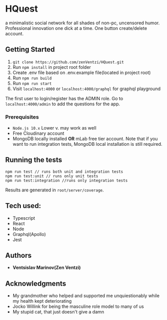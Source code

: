 # HQuest

a minimalistic social network for all shades of non-pc, uncensored humor. Professional innovation one dick at a time. One button create/delete account.

## Getting Started

1. `git clone https://github.com/zenVentzi/HQuest.git`
2. Run `npm install` in project root folder
3. Create .env file based on .env.example file(located in project root)
4. Run `npm run build`
5. Run `npm run start`
6. Visit `localhost:4000` or `localhost:4000/graphql` for graphql playground

The first user to login/register has the ADMIN role. Go to `localhost:4000/admin` to add the questions for the app.

### Prerequisites

- `Node.js 10.x` Lower v. may work as well
- Free Cloudinary account
- MongoDB locally installed **OR** mLab free tier account. Note that if you want to run integration tests, MongoDB local installation is still required.

## Running the tests

```
npm run test // runs both unit and integration tests
npm run test:unit // runs only unit tests
npm run test:integration //runs only integration tests
```

Results are generated in `root/server/coverage`.

## Tech used:

- Typescript
- React
- Node
- Graphql(Apollo)
- Jest

## Authors

- **Ventsislav Marinov(Zen Ventzi)**

## Acknowledgments

- My grandmother who helped and supported me unquiestionably while my health kept deteriorating
- Jocko Willink for being the masculine role model to many of us
- My stupid cat, that just doesn't give a damn
